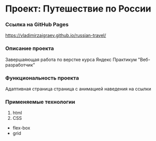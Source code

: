 # Проект: Путешествие по России

### Cсылка на GitHub Pages
https://vladimirzaigraev.github.io/russian-travel/

### Описание проекта
Завершаяющая работа по верстке курса Яндекс Практикум "Веб-разработчик"

### Функциональность проекта
Адаптивная страница страница с анимацией наведения на ссылки

### Применяемые технологии
1. html
2. CSS
  - flex-box
  - grid


